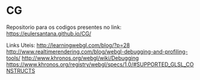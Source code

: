 CG
==
Repositorio para os codigos presentes no link: https://eulersantana.github.io/CG/

Links Uteis:
http://learningwebgl.com/blog/?p=28
http://www.realtimerendering.com/blog/webgl-debugging-and-profiling-tools/
http://www.khronos.org/webgl/wiki/Debugging
https://www.khronos.org/registry/webgl/specs/1.0/#SUPPORTED_GLSL_CONSTRUCTS